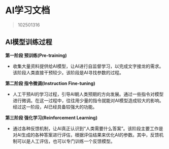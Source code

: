 # AI学习文档
> 102501316  

## AI模型训练过程  

**第一阶段 预训练(Pre-training)**  
+ 收集大量资料提供给AI模型，让AI进行自监督学习，以完成文字接龙的需求。该阶段人类直接干预较少。该阶段是AI寻找参数的过程。

**第二阶段 指令微调(Instruction Fine-tuning)**  
+ 人工干预AI的学习过程，引导AI朝人类预期的方向发展。通过一些指令对模型进行微调。在这一过程中，往往用少量的指令就能对AI模型造成较大的影响。经过这一阶段，AI已经具备较强大的功能。  

**第三阶段 强化学习(Reinforcement Learning)**  
+ 通过各种反馈机制，让AI真正认识到“人类需要什么答案”。该阶段主要工作是对AI生成的各种答案进行评估，根据评估结果来优化AI的参数。其中，反馈机制可以是人工评估，也可以专门训练一个反馈模型。